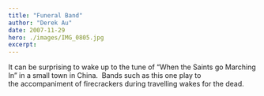 ```yaml
---
title: "Funeral Band"
author: "Derek Au"
date: 2007-11-29
hero: ./images/IMG_0805.jpg
excerpt: 
---
```


It can be surprising to wake up to the tune of “When the Saints go Marching In” in a small town in China.  Bands such as this one play to the accompaniment of firecrackers during travelling wakes for the dead.
